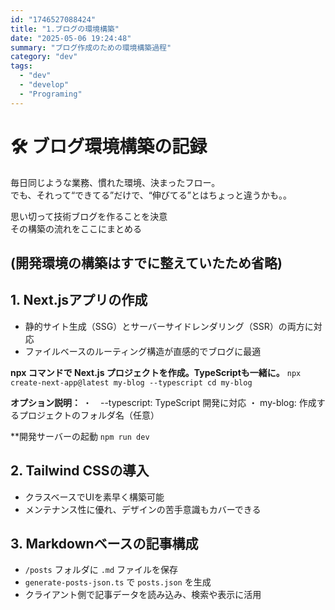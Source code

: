```yaml
---
id: "1746527088424"
title: "1.ブログの環境構築"
date: "2025-05-06 19:24:48"
summary: "ブログ作成のための環境構築過程"
category: "dev"
tags:
  - "dev"
  - "develop"
  - "Programing"
---
```


# 🛠️ ブログ環境構築の記録

毎日同じような業務、慣れた環境、決まったフロー。  
でも、それって“できてる”だけで、“伸びてる”とはちょっと違うかも。。

思い切って技術ブログを作ることを決意  
その構築の流れをここにまとめる

(開発環境の構築はすでに整えていたため省略)
---
## 1. Next.jsアプリの作成
- 静的サイト生成（SSG）とサーバーサイドレンダリング（SSR）の両方に対応
- ファイルベースのルーティング構造が直感的でブログに最適

**npx コマンドで Next.js プロジェクトを作成。TypeScriptも一緒に。**
`npx create-next-app@latest my-blog --typescript
cd my-blog`

**オプション説明：**
	・　--typescript: TypeScript 開発に対応
	・	my-blog: 作成するプロジェクトのフォルダ名（任意）

**開発サーバーの起動
`npm run dev`
## 2. Tailwind CSSの導入
- クラスベースでUIを素早く構築可能
- メンテナンス性に優れ、デザインの苦手意識もカバーできる

## 3. Markdownベースの記事構成
- `/posts` フォルダに `.md` ファイルを保存
- `generate-posts-json.ts` で `posts.json` を生成
- クライアント側で記事データを読み込み、検索や表示に活用


